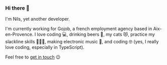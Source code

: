 ### Hi there 👋

I'm Nils, yet another developer.

I'm currently working for Gojob, a french employment agency based in Aix-en-Provence. I love coding 💻, drinking beers 🍻, my cats 😻, practice my slackline skills 🌲➖🌳, making electronic music 🎵, and coding 🤓 (yes, I really love coding, especially in TypeScript).

Feel free to [get in touch](mailto:nilscox.dev@gmail.com) 😉
